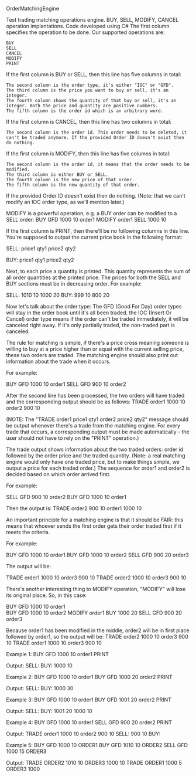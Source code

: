 OrderMatchingEngine

Test trading matching operations engine. BUY, SELL, MODIFY, CANCEL operation implantations. Code developed using C# The first column specifies the operation to be done. Our supported operations are:

    BUY
    SELL
    CANCEL
    MODIFY
    PRINT

If the first column is BUY or SELL, then this line has five columns in total:

    The second column is the order type, it's either "IOC" or "GFD".
    The third column is the price you want to buy or sell, it's an integer.
    The fourth column shows the quantity of that buy or sell, it's an integer. Both the price and quantity are positive numbers.
    The fifth column is the order id which is an arbitrary word.

If the first column is CANCEL, then this line has two columns in total:

    The second column is the order id. This order needs to be deleted, it can't be traded anymore. If the provided Order ID doesn't exist then do nothing.

If the first column is MODIFY, then this line has five columns in total:

    The second column is the order id, it means that the order needs to be modified.
    The third column is either BUY or SELL.
    The fourth column is the new price of that order.
    The fifth column is the new quantity of that order.

If the provided Order ID doesn't exist then do nothing. (Note: that we can't modify an IOC order type, as we'll mention later.)

MODIFY is a powerful operation, e.g. a BUY order can be modified to a SELL order: BUY GFD 1000 10 order1 MODIFY order1 SELL 1000 10

If the first column is PRINT, then there'll be no following columns in this line. You're supposed to output the current price book in the following format:

SELL:
price1 qty1
price2 qty2

BUY:
price1 qty1
price2 qty2

Next, to each price a quantity is printed. This quantity represents the sum of all order quantities at the printed price. The prices for both the SELL and BUY sections must be in decreasing order. For example:

SELL:
1010 10
1000 20
BUY:
999 10
800 20

Now let's talk about the order type: The GFD (Good For Day) order types will stay in the order book until it's all been traded. the IOC (Insert Or Cancel) order type means if the order can't be traded immediately, it will be canceled right away. If it's only partially traded, the non-traded part is canceled.

The rule for matching is simple, if there's a price cross meaning someone is willing to buy at a price higher than or equal with the current selling price, these two orders are traded. The matching engine should also print out information about the trade when it occurs.

For example:

BUY GFD 1000 10 order1
SELL GFD 900 10 order2

After the second line has been processed, the two orders will have traded and the corresponding output should be as follows: TRADE order1 1000 10 order2 900 10

(NOTE: The "TRADE order1 price1 qty1 order2 price2 qty2" message should be output whenever there's a trade from the matching engine. For every trade that occurs, a corresponding output must be made automatically - the user should not have to rely on the "PRINT" operation.)

The trade output shows information about the two traded orders: order id followed by the order price and the traded quantity. (Note: a real matching engine would only have one traded price, but to make things simple, we output a price for each traded order.) The sequence for order1 and order2 is decided based on which order arrived first.

For example:

SELL GFD 900 10 order2
BUY GFD 1000 10 order1

Then the output is: TRADE order2 900 10 order1 1000 10

An important principle for a matching engine is that it should be FAIR: this means that whoever sends the first order gets their order traded first if it meets the criteria.

For example:

BUY GFD 1000 10 order1
BUY GFD 1000 10 order2
SELL GFD 900 20 order3

The output will be:

TRADE order1 1000 10 order3 900 10
TRADE order2 1000 10 order3 900 10

There's another interesting thing to MODIFY operation, "MODIFY" will lose its original place. So, in this case:

BUY GFD 1000 10 order1	
BUY GFD 1000 10 order2
MODIFY order1 BUY 1000 20
SELL GFD 900 20 order3

Because order1 has been modified in the middle, order2 will be in first place followed by order1, so the output will be: TRADE order2 1000 10 order3 900 10 TRADE order1 1000 10 order3 900 10

Example 1:
BUY GFD 1000 10 order1
PRINT
 
Output:
SELL:
BUY:
1000 10

Example 2:
BUY GFD 1000 10 order1
BUY GFD 1000 20 order2
PRINT
 
Output:
SELL:
BUY:
1000 30

Example 3:
BUY GFD 1000 10 order1
BUY GFD 1001 20 order2
PRINT
 
Output:
SELL:
BUY:
1001 20
1000 10

Example 4:
BUY GFD 1000 10 order1
SELL GFD 900 20 order2
PRINT
 
Output:
TRADE order1 1000 10 order2 900 10
SELL:
900 10
BUY:

Example 5:
BUY GFD 1000 10 ORDER1
BUY GFD 1010 10 ORDER2
SELL GFD 1000 15 ORDER3
 
Output:
TRADE ORDER2 1010 10 ORDER3 1000 10
TRADE ORDER1 1000 5 ORDER3 1000 
